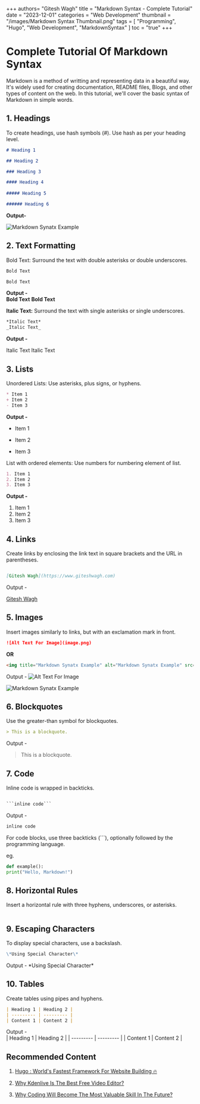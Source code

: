 +++
authors= "Gitesh Wagh"
title = "Markdown Syntax - Complete Tutorial"
date = "2023-12-01"
categories = "Web Development"
thumbnail = "/images/Markdown Syntax Thumbnail.png"
tags = [
  "Programming", 
  "Hugo",
  "Web Development",
  "MarkdownSyntax"
]
toc = "true"
+++

# Complete Tutorial Of Markdown Syntax

Markdown is a method of writting and representing data in a beautiful way. 
It's widely used for creating documentation, README files, Blogs, and other 
types of content on the web. In this tutorial, we'll cover the basic syntax 
of Markdown in simple words.



## 1. Headings 

To create headings, use hash symbols (#). Use hash as per your heading level.

```Markdown
# Heading 1

## Heading 2

### Heading 3

#### Heading 4
 
##### Heading 5

###### Heading 6
```

**Output-**

<img title="Markdown Synatx Example" alt="Markdown Synatx Example" src="/images/Markdown Syntax.jpg">


## 2. Text Formatting

Bold Text:  Surround the text with double asterisks or double underscores.

```Markdown
Bold Text

Bold Text

```

**Output -**  
**Bold Text**
__Bold Text__ 

**Italic Text:** Surround the text with single asterisks or single 
underscores.

```Markdown
*Italic Text*
_Italic Text_

```

**Output -** 

Italic Text 
Italic Text 



## 3. Lists

Unordered Lists: Use asterisks, plus signs, or hyphens.

```Markdown
* Item 1
+ Item 2
- Item 3
```

**Output -** 

* Item 1
+ Item 2
- Item 3



List with ordered elements: Use numbers for numbering element of list.

```Markdown
1. Item 1
2. Item 2
3. Item 3

```

**Output -** 
1. Item 1
2. Item 2
3. Item 3



## 4. Links

Create links by enclosing the link text in square brackets and the URL in parentheses.

```Markdown

[Gitesh Wagh](https://www.giteshwagh.com)

```


Output - 

[Gitesh Wagh](https://www.giteshwagh.com)



## 5. Images

Insert images similarly to links, but with an exclamation mark in front.

````Markdown
![Alt Text For Image](image.png)
````

  **OR**

````Markdown
<img title="Markdown Synatx Example" alt="Markdown Synatx Example" src="/images/codes.jpg">
````

Output - 
![Alt Text For Image](codes.jpg)


<img title="Markdown Synatx Example" alt="Markdown Synatx Example" src="/images/codes.jpg">



## 6. Blockquotes

Use the greater-than symbol for blockquotes.

```Markdown
> This is a blockquote.
```

Output - 
> This is a blockquote.



## 7. Code

Inline code is wrapped in backticks. 

```Markdown

```inline code``` 

```

Output - 

```Markdown 
inline code
``` 

For code blocks, use three backticks (```), optionally followed by the 
programming language.    

eg.

```python
def example():
print("Hello, Markdown!")
```



## 8. Horizontal Rules

Insert a horizontal rule with three hyphens, underscores, or asterisks.

```Markdown

```

## 9. Escaping Characters

To display special characters, use a backslash.

```Markdown
\*Using Special Character\*
```

Output - 
\*Using Special Character\*



## 10. Tables

Create tables using pipes and hyphens.

```Markdown
| Heading 1 | Heading 2 |
| --------- | --------- |
| Content 1 | Content 2 |

```

Output -   
| Heading 1 | Heading 2 |
| --------- | --------- |
| Content 1 | Content 2 |


## Recommended Content
1. [Hugo : World's Fastest Framework For Website Building 🔥](https://giteshwagh.com/post/hugo-worlds-fastest-framework-for-website-building/)

2. [Why Kdenlive Is The Best Free Video Editor?](https://giteshwagh.com/post/why-kdenlive-is-the-best-free-video-editor/)

3. [Why Coding Will Become The Most Valuable Skill In The Future?](https://giteshwagh.com/post/why-coding-will-become-the-most-valuable-skill-in-the-future/)


